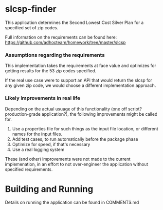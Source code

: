 # slcsp-finder

This application determines the Second Lowest Cost Silver Plan for a specified set of zip codes.

Full information on the requirements can be found here: https://github.com/adhocteam/homework/tree/master/slcsp
 
### Assumptions regarding the requirements

This implementation takes the requirements at face value and optimizes for getting 
results for the 53 zip codes specified.  

If the real use case 
were to support an API that would return the slcsp for any given zip code, 
we would choose a different implementation approach.

### Likely Improvements in real life

Depending on the actual usuage of this functionality (one off script?  production-grade application?), the 
following improvements might be called for.

1. Use a properties file for such things as the input file location, or different names for the input files.
2. Add test cases, to run automatically before the package phase
1. Optimize for speed, if that's necessary
1. Use a real logging system

These (and other) improvements were not made to the current implemenation, in an effort to not over-engineer the application
without specified requirements.



# Building and Running

Details on running the application can be found in COMMENTS.md



